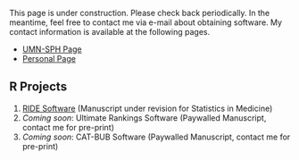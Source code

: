 This page is under construction. Please check back periodically. In the meantime, feel free to contact me via e-mail about obtaining software. My contact information is available at the following pages. 

- [UMN-SPH Page](https://directory.sph.umn.edu/bio/sph-biostatistics/thomas-murray)
- [Personal Page](https://www.tamurray.com)

## R Projects

1. [RIDE Software](https://github.com/8tmurray/RIDE.git) (Manuscript under revision for Statistics in Medicine)
2. *Coming soon*: Ultimate Rankings Software (Paywalled Manuscript, contact me for pre-print)
3. *Coming soon*: CAT-BUB Software (Paywalled Manuscript, contact me for pre-print)
